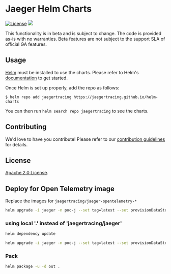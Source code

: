 # Jaeger Helm Charts

[![License](https://img.shields.io/badge/License-Apache%202.0-blue.svg)](https://opensource.org/licenses/Apache-2.0)
[![](https://github.com/jaegertracing/helm-charts/workflows/Release%20Charts/badge.svg?branch=main)](https://github.com/jaegertracing/helm-charts/actions)

This functionality is in beta and is subject to change. The code is provided as-is with no warranties. Beta features are not subject to the support SLA of official GA features.

## Usage

[Helm](https://helm.sh) must be installed to use the charts.
Please refer to Helm's [documentation](https://helm.sh/docs/) to get started.

Once Helm is set up properly, add the repo as follows:

```console
$ helm repo add jaegertracing https://jaegertracing.github.io/helm-charts
```

You can then run `helm search repo jaegertracing` to see the charts.

## Contributing

We'd love to have you contribute! Please refer to our [contribution guidelines](CONTRIBUTING.md) for details.

## License

[Apache 2.0 License](./LICENSE).

## Deploy for Open Telemetry image

Replace the images for `jaegertracing/jaeger-opentelemetry-*`

```bash
helm upgrade -i jaeger -n poc-j --set tag=latest --set provisionDataStore.cassandra=false --set provisionDataStore.elasticsearch=false --set provisionDataStore.kafka=false --set storage.type=elasticsearch --set storage.elasticsearch.host=SEERVICE_PATH.svc.cluster.local --set storage.elasticsearch.usePassword=false --set ingester.image=jaegertracing/jaeger-opentelemetry-ingester --set agent.image=jaegertracing/jaeger-opentelemetry-agent --set collector.image=jaegertracing/jaeger-opentelemetry-collector --set collector.service.http.port=55680 --set admin.port=13133 jaegertracing/jaeger
```

### using local '.' instead of 'jaegertracing/jaeger'

```bash
helm dependency update

helm upgrade -i jaeger -n poc-j --set tag=latest --set provisionDataStore.cassandra=false --set provisionDataStore.elasticsearch=false --set provisionDataStore.kafka=false --set storage.type=elasticsearch --set storage.elasticsearch.host=SEERVICE_PATH.svc.cluster.local --set storage.elasticsearch.usePassword=false --set ingester.image=jaegertracing/jaeger-opentelemetry-ingester --set agent.image=jaegertracing/jaeger-opentelemetry-agent --set collector.image=jaegertracing/jaeger-opentelemetry-collector --set collector.service.http.port=55680 --set admin.port=13133 .
```

### Pack

```bash
helm package -u -d out .
```
